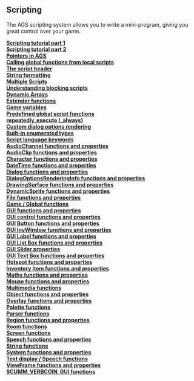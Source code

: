 Scripting
---------

The AGS scripting system allows you to write a mini-program, giving you
great control over your game.

[**Scripting tutorial part 1**](topic42#topic42)\
[**Scripting tutorial part 2**](topic43#topic43)\
[**Pointers in AGS**](Pointers#Pointers)\
[**Calling global functions from local scripts**](topic44#topic44)\
[**The script header**](topic45#topic45)\
[**String formatting**](StringFormats#StringFormats)\
[**Multiple Scripts**](ScriptModules#ScriptModules)\
[**Understanding blocking scripts**](BlockingScripts#BlockingScripts)\
[**Dynamic Arrays**](DynamicArrays#DynamicArrays)\
[**Extender functions**](ExtenderFunctions#ExtenderFunctions)\
[**Game variables**](Gamevariables#Gamevariables)\
[**Predefined global script functions**](TextScriptEvents#TextScriptEvents)\
[**repeatedly\_execute (\_always)**](RepExec#RepExec)\
[**Custom dialog options rendering**](CustomDialogOptions#CustomDialogOptions)\
[**Built-in enumerated types**](BuiltInEnums#BuiltInEnums)\
[**Script language keywords**](enum#topic46)\
[**AudioChannel functions and
properties**](AudioChannel#AudioChannelCommands)\
[**AudioClip functions and properties**](AudioClip#AudioClipCommands)\
[**Character functions and properties**](Character#topic48)\
[**DateTime functions and properties**](topic49#topic49)\
[**Dialog functions and properties**](topic50#topic50)\
[**DialogOptionsRenderingInfo functions and
properties**](DialogOptionsRenderingInfo#DialogOptionsRenderingInfoFunctions)\
[**DrawingSurface functions and
properties**](DrawingSurfaceFunctions#DrawingSurfaceFunctions)\
[**DynamicSprite functions and properties**](DynamicSprite#topic51)\
[**File functions and properties**](topic52#topic52)\
[**Game / Global functions**](Game#GlobalCommands)\
[**GUI functions and properties**](GUIFuncsAndProps#GUIFuncsAndProps)\
[**GUI control functions and properties**](GUIControl#GUIControl)\
[**GUI Button functions and properties**](topic54#topic54)\
[**GUI InvWindow functions and properties**](GUIInvFuncs#GUIInvFuncs)\
[**GUI Label functions and properties**](topic55#topic55)\
[**GUI List Box functions and properties**](topic56#topic56)\
[**GUI Slider properties**](topic57#topic57)\
[**GUI Text Box functions and properties**](topic58#topic58)\
[**Hotspot functions and properties**](Hotspot#topic59)\
[**Inventory item functions and properties**](InventoryItem#topic60)\
[**Maths functions and properties**](topic61#topic61)\
[**Mouse functions and properties**](topic62#topic62)\
[**Multimedia functions**](Game#topic63)\
[**Object functions and properties**](Object#topic64)\
[**Overlay functions and properties**](topic65#topic65)\
[**Palette functions**](topic66#topic66)\
[**Parser functions**](topic67#topic67)\
[**Region functions and properties**](topic68#topic68)\
[**Room functions**](Room#topic69)\
[**Screen functions**](topic70#topic70)\
[**Speech functions and properties**](Speech#SpeechCommands)\
[**String functions**](topic71#topic71)\
[**System functions and properties**](topic72#topic72)\
[**Text display / Speech functions**](topic73#topic73)\
[**ViewFrame functions and properties**](ViewFrame#topic74)\
[**SCUMM\_VERBCOIN\_GUI functions**](topic75#topic75)

